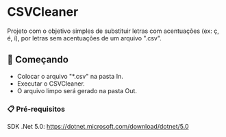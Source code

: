 # CSVCleaner

Projeto com o objetivo simples de substituir letras com acentuações (ex: ç, é, í), por letras sem acentuações de um arquivo ".csv".

## 🚀 Começando

 - Colocar o arquivo "*.csv" na pasta In.
 - Executar o CSVCleaner.
 - O arquivo limpo será gerado na pasta Out.

### 📋 Pré-requisitos

SDK .Net 5.0: https://dotnet.microsoft.com/download/dotnet/5.0